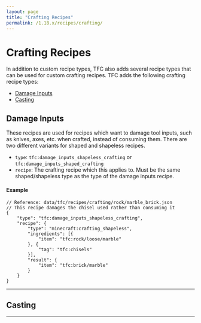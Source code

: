 ```yaml
---
layout: page
title: "Crafting Recipes"
permalink: /1.18.x/recipes/crafting/
---
```


# Crafting Recipes

In addition to custom recipe types, TFC also adds several recipe types that can be used for custom crafting recipes. TFC adds the following crafting recipe types:

- [Damage Inputs](#damage-inputs)
- [Casting](#casting)

## Damage Inputs

These recipes are used for recipes which want to damage tool inputs, such as knives, axes, etc. when crafted, instead of consuming them. There are two different variants for shaped and shapeless recipes.

- `type`: `tfc:damage_inputs_shapeless_crafting` or `tfc:damage_inputs_shaped_crafting`
- `recipe`: The crafting recipe which this applies to. Must be the same shaped/shapeless type as the type of the damage inputs recipe.

#### Example

```jsonc
// Reference: data/tfc/recipes/crafting/rock/marble_brick.json
// This recipe damages the chisel used rather than consuming it
{
    "type": "tfc:damage_inputs_shapeless_crafting",
    "recipe": {
        "type": "minecraft:crafting_shapeless",
        "ingredients": [{
            "item": "tfc:rock/loose/marble"
        }, {
            "tag": "tfc:chisels"
        }],
        "result": {
            "item": "tfc:brick/marble"
        }
    }
}
```

<hr>

## Casting

<hr>